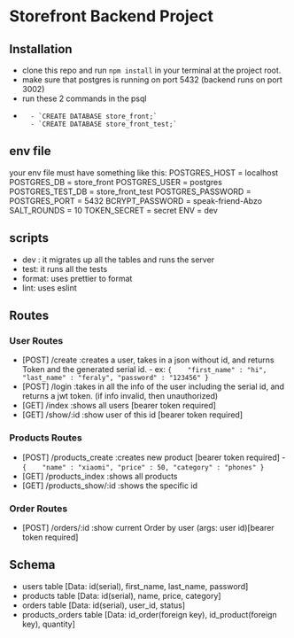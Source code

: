 # Storefront Backend Project

## Installation

- clone this repo and run `npm install` in your terminal at the project root.
- make sure that postgres is running on port 5432 (backend runs on port 3002)
- run these 2 commands in the psql 
-       - `CREATE DATABASE store_front;`
        - `CREATE DATABASE store_front_test;`

## env file
your env file must have something like this:
POSTGRES_HOST = localhost
POSTGRES_DB = store_front
POSTGRES_USER = postgres
POSTGRES_TEST_DB = store_front_test
POSTGRES_PASSWORD = <YOUR PASSWORD HERE>
POSTGRES_PORT = 5432
BCRYPT_PASSWORD = speak-friend-Abzo
SALT_ROUNDS = 10
TOKEN_SECRET = secret
ENV = dev

## scripts
- dev : it migrates up all the tables and runs the server
- test: it runs all the tests
- format: uses prettier to format
- lint: uses eslint

## Routes
### User Routes
- [POST] /create   :creates a user, takes in a json without id, and returns Token and the generated serial id.
        - ex: `{   
                "first_name" : "hi",
                "last_name" : "feraly",
                "password" : "123456"
               }`
- [POST] /login    :takes in all the info of the user including the serial id, and returns a jwt token. (if info invalid, then unauthorized)
- [GET] /index     :shows all users [bearer token required]
- [GET] /show/:id  :show user of this id [bearer token required]


### Products Routes
- [POST] /products_create :creates new product [bearer token required]
        -       `{   
                    "name" : "xiaomi",
                    "price" : 50,
                    "category" : "phones"
                }`
- [GET] /products_index :shows all products
- [GET] /products_show/:id :shows the specific id 

### Order Routes
- [POST] /orders/:id  :show current Order by user (args: user id)[bearer token required]

## Schema
- users table [Data: id(serial), first_name, last_name, password]
- products table [Data: id(serial), name, price, category]
- orders table [Data: id(serial), user_id, status]
- products_orders table [Data: id_order(foreign key), id_product(foreign key), quantity]





